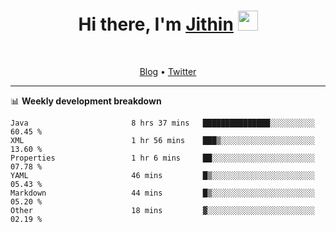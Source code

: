 <h1 align="center">Hi there, I'm <a href="https://jithset.github.io/" target="_blank">Jithin</a> <img
src="https://github.com/blackcater/blackcater/raw/main/images/Hi.gif" height="32" /></h1>

<br />

<p align="center">
  <a href="https://jithset.github.io">Blog</a> •
  <a href="https://twitter.com/jithset">Twitter</a>
</p>

---

📊 **Weekly development breakdown**

<!--START_SECTION:waka-->

```text
Java                       8 hrs 37 mins   ███████████████░░░░░░░░░░   60.45 %
XML                        1 hr 56 mins    ███▒░░░░░░░░░░░░░░░░░░░░░   13.60 %
Properties                 1 hr 6 mins     ██░░░░░░░░░░░░░░░░░░░░░░░   07.78 %
YAML                       46 mins         █▒░░░░░░░░░░░░░░░░░░░░░░░   05.43 %
Markdown                   44 mins         █▒░░░░░░░░░░░░░░░░░░░░░░░   05.20 %
Other                      18 mins         ▓░░░░░░░░░░░░░░░░░░░░░░░░   02.19 %
```

<!--END_SECTION:waka-->

